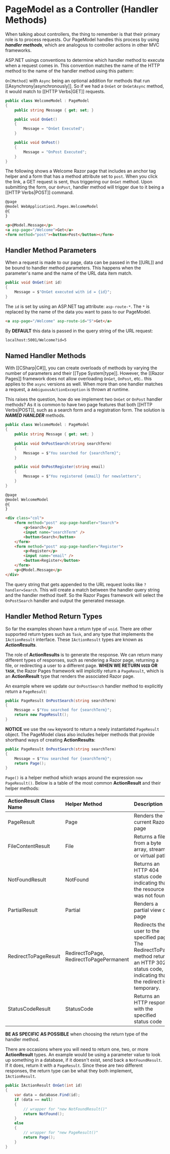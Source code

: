 # PageModel as a Controller (Handler Methods)

When talking about controllers, the thing to remember is that their primary role is to process requests. Our PageModel handles this process by using _**handler methods**_, which are analogous to controller actions in other MVC frameworks.

ASP.NET usings conventions to determine which handler method to execute when a request comes in. This convention matches the name of the HTTP method to the name of the handler method using this pattern:

`On[Method]` with `Async` being an optional addition for methods that run [[Asynchrony|asynchronously]]. So if we had a `OnGet` or `OnGetAsync` method, it would match to [[HTTP Verbs|GET]] requests.

```csharp
public class WelcomeModel : PageModel
{
	public string Message { get; set; }

	public void OnGet()
	{
		Message = "OnGet Executed";
	}

	public void OnPost()
	{
		Message = "OnPost Executed";
	}
}
```

The following shows a Welcome Razor page that includes an anchor tag helper and a form that has a method attribute set to `post`. When you click the link, a GET request is sent, thus triggering our `OnGet` method. Upon submitting the form, our `OnPost`, handler method will trigger due to it being a [[HTTP Verbs|POST]] command.

```html
@page
@model WebApplication1.Pages.WelcomeModel
@{
}

<p>@Model.Message</p>
<a asp-page="/Welcome">Get</a>
<form method="post"><button>Post</button></form>
```

## Handler Method Parameters

When a request is made to our page, data can be passed in the [[URL]] and be bound to handler method parameters. This happens when the parameter's name and the name of the URL data item match.

```csharp
public void OnGet(int id)
{
	Message = $"OnGet executed with id = {id}";
}
```

The `id` is set by using an ASP.NET tag attribute: `asp-route-*`. The `*` is replaced by the name of the data you want to pass to our PageModel.

```html
<a asp-page="/Welcome" asp-route-id="5">Get</a>
```

By **DEFAULT** this data is passed in the query string of the URL request:

```html
localhost:5001/Welcome?id=5
```

## Named Handler Methods

With [[CSharp|C#]], you can create overloads of methods by varying the number of parameters and their [[Type System|type]]. However, the [[Razor Pages]] framework does not allow overloading `OnGet`, `OnPost`, etc.. this applies to the `async` versions as well. When more than one handler matches a request, a `AmbiguousActionException` is thrown at runtime.

This raises the question, how do we implement two `OnGet` or `OnPost` handler methods? As it is common to have two page features that both [[HTTP Verbs|POST]], such as a search form and a registration form. The solution is _**NAMED HANLDER**_ methods.

```csharp
public class WelcomeModel : PageModel
{
	public string Message { get; set; }
	
	public void OnPostSearch(string searchTerm)
	{
		Message = $"You searched for {searchTerm}";
	}

	public void OnPostRegister(string email)
	{
		Message = $"You registered {email} for newsletters";
	}
}
```

```html
@page
@model WelcomeModel
@{
}

<div class="col">
	<form method="post" asp-page-handler="Search">
		<p>Search</p>
		<input name="searchTerm" />
		<button>Search</button>
	</form>
	<form method="post" asp-page-handler="Register">
		<p>Register</p>
		<input name="email" />
		<button>Register</button>
	</form>
	<p>@Model.Message</p>
</div>
```

The query string that gets appended to the URL request looks like `?handler=Search`. This will create a match between the handler query string and the handler method itself. So the Razor Pages framework will select the `OnPostSearch` handler and output the generated message.

## Handler Method Return Types

So far the examples shown have a return type of `void`. There are other supported return types such as `Task`, and any type that implements the `IActionResult` interface. These `IActionResult` types are known as _**ActionResults**_.

The role of **ActionResults** is to generate the response. We can return many different types of responses, such as rendering a Razor page, returning a file, or redirecting a user to a different page. **WHEN WE RETURN `VOID` OR `TASK`**, the Razor Pages framework will implicitly return a `PageResult`, which is an **ActionResult** type that renders the associated Razor page.

An example where we update our `OnPostSearch` handler method to explicitly return a `PageResult`:

```csharp
public PageResult OnPostSearch(string searchTerm)
{
	Message = $"You searched for {searchTerm}";
	return new PageResult();
}
```

**NOTICE** we use the `new` keyword to return a newly instantiated `PageResult` object. The PageModel class also includes helper methods that provide shorthand ways of creating **ActionResults**:

```csharp
public PageResult OnPostSearch(string searchTerm)
{
	Message = $"You searched for {searchTerm}";
	return Page();
}
```

`Page()` is a helper method which wraps around the expression `new PageResult()`. Below is a table of the most common **ActionResult** and their helper methods:

ActionResult Class Name|Helper Method|Description
:--|:--|:--
PageResult|Page|Renders the current Razor page
FileContentResult|File|Returns a file from a byte array, stream or virtual path
NotFoundResult|NotFound|Returns an HTTP 404 status code indicating that the resource was not found
PartialResult|Partial|Renders a partial view or page
RedirectToPageResult|RedirectToPage, RedirectToPagePermanent|Redirects the user to the specified page. The RedirectToPage method returns an HTTP 302 status code, indicating that the redirect is temporary.
StatusCodeResult|StatusCode|Returns an HTTP response with the specified status code

**BE AS SPECIFIC AS POSSIBLE** when choosing the return type of the handler method. 

There are occasions where you will need to return one, two, or more **ActionResult** types. An example would be using a parameter value to look up something in a database, if it doesn't exist, send back a `NotFoundResult`. If it does, return it with a `PageResult`. Since these are two different responses, the return type can be what they both implement, `IActionResult`.

```csharp
public IActionResult OnGet(int id)
{
	var data = database.Find(id);
	if (data == null)
	{
		// wrapper for "new NotFoundResult()"
		return NotFound();
	}
	else
	{
		// wrapper for "new PageResult()"
		return Page();
	}
}
```

